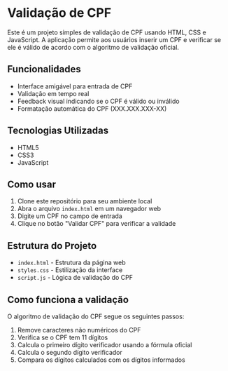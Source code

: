 # Validação de CPF

Este é um projeto simples de validação de CPF usando HTML, CSS e JavaScript. A aplicação permite aos usuários inserir um CPF e verificar se ele é válido de acordo com o algoritmo de validação oficial.

## Funcionalidades

- Interface amigável para entrada de CPF
- Validação em tempo real
- Feedback visual indicando se o CPF é válido ou inválido
- Formatação automática do CPF (XXX.XXX.XXX-XX)

## Tecnologias Utilizadas

- HTML5
- CSS3
- JavaScript

## Como usar

1. Clone este repositório para seu ambiente local
2. Abra o arquivo `index.html` em um navegador web
3. Digite um CPF no campo de entrada
4. Clique no botão "Validar CPF" para verificar a validade

## Estrutura do Projeto

- `index.html` - Estrutura da página web
- `styles.css` - Estilização da interface
- `script.js` - Lógica de validação do CPF

## Como funciona a validação

O algoritmo de validação do CPF segue os seguintes passos:

1. Remove caracteres não numéricos do CPF
2. Verifica se o CPF tem 11 dígitos
3. Calcula o primeiro dígito verificador usando a fórmula oficial
4. Calcula o segundo dígito verificador
5. Compara os dígitos calculados com os dígitos informados
